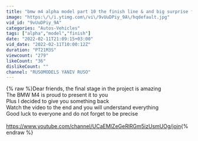 ```yaml
---
title: "bmw m4 alpha model part 10 the finish line & and big surprise for you"
image: "https:\/\/i.ytimg.com\/vi\/9vUuDPiy_9A\/hqdefault.jpg"
vid_id: "9vUuDPiy_9A"
categories: "Autos-Vehicles"
tags: ["alpha","model","finish"]
date: "2022-02-11T21:09:15+03:00"
vid_date: "2022-02-11T10:00:12Z"
duration: "PT21M3S"
viewcount: "279"
likeCount: "36"
dislikeCount: ""
channel: "RUSOMODELS YANIV RUSO"
---
```

{% raw %}Dear friends, the final stage in the project is amazing<br />The BMW M4 is proud to present it to you<br />Plus I decided to give you something back<br />Watch the video to the end and you will understand everything<br />Good luck to everyone and do not forget to be precise<br /><br /><a rel="nofollow" target="blank" href="https://www.youtube.com/channel/UCaEMIZeGeRlRGm5izUsmUOg/join">https://www.youtube.com/channel/UCaEMIZeGeRlRGm5izUsmUOg/join</a>{% endraw %}
